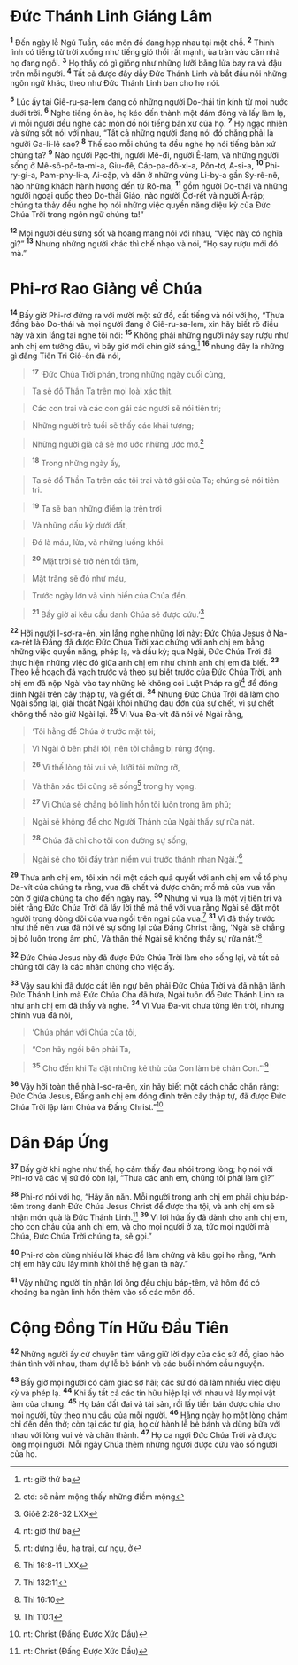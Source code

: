 

# Đức Thánh Linh Giáng Lâm
<sup><b>1</b></sup> Đến ngày lễ Ngũ Tuần, các môn đồ đang họp nhau tại một chỗ. <sup><b>2</b></sup> Thình lình có tiếng từ trời xuống như tiếng gió thổi rất mạnh, ùa tràn vào căn nhà họ đang ngồi. <sup><b>3</b></sup> Họ thấy có gì giống như những lưỡi bằng lửa bay ra và đậu trên mỗi người. <sup><b>4</b></sup> Tất cả được đầy dẫy Đức Thánh Linh và bắt đầu nói những ngôn ngữ khác, theo như Đức Thánh Linh ban cho họ nói.

<sup><b>5</b></sup> Lúc ấy tại Giê-ru-sa-lem đang có những người Do-thái tin kính từ mọi nước dưới trời. <sup><b>6</b></sup> Nghe tiếng ồn ào, họ kéo đến thành một đám đông và lấy làm lạ, vì mỗi người đều nghe các môn đồ nói tiếng bản xứ của họ. <sup><b>7</b></sup> Họ ngạc nhiên và sửng sốt nói với nhau, “Tất cả những người đang nói đó chẳng phải là người Ga-li-lê sao? <sup><b>8</b></sup> Thế sao mỗi chúng ta đều nghe họ nói tiếng bản xứ chúng ta? <sup><b>9</b></sup> Nào người Pạc-thi, người Mê-đi, người Ê-lam, và những người sống ở Mê-sô-pô-ta-mi-a, Giu-đê, Cáp-pa-đô-xi-a, Pôn-tơ, A-si-a, <sup><b>10</b></sup> Phi-ry-gi-a, Pam-phy-li-a, Ai-cập, và dân ở những vùng Li-by-a gần Sy-rê-nê, nào những khách hành hương đến từ Rô-ma, <sup><b>11</b></sup> gồm người Do-thái và những người ngoại quốc theo Do-thái Giáo, nào người Cơ-rết và người Ả-rập; chúng ta thảy đều nghe họ nói những việc quyền năng diệu kỳ của Đức Chúa Trời trong ngôn ngữ chúng ta!”

<sup><b>12</b></sup> Mọi người đều sửng sốt và hoang mang nói với nhau, “Việc này có nghĩa gì?” <sup><b>13</b></sup> Nhưng những người khác thì chế nhạo và nói, “Họ say rượu mới đó mà.”

# Phi-rơ Rao Giảng về Chúa
<sup><b>14</b></sup> Bấy giờ Phi-rơ đứng ra với mười một sứ đồ, cất tiếng và nói với họ, “Thưa đồng bào Do-thái và mọi người đang ở Giê-ru-sa-lem, xin hãy biết rõ điều này và xin lắng tai nghe tôi nói: <sup><b>15</b></sup> Không phải những người này say rượu như anh chị em tưởng đâu, vì bây giờ mới chín giờ sáng,[^8] <sup><b>16</b></sup> nhưng đây là những gì đấng Tiên Tri Giô-ên đã nói,


> <sup><b>17</b></sup> ‘Đức Chúa Trời phán, trong những ngày cuối cùng,
>


> Ta sẽ đổ Thần Ta trên mọi loài xác thịt.
>


> Các con trai và các con gái các ngươi sẽ nói tiên tri;
>


> Những người trẻ tuổi sẽ thấy các khải tượng;
>


> Những người già cả sẽ mơ ước những ước mơ.[^1]
>


> <sup><b>18</b></sup> Trong những ngày ấy,
>


> Ta sẽ đổ Thần Ta trên các tôi trai và tớ gái của Ta; chúng sẽ nói tiên tri.
>


> <sup><b>19</b></sup> Ta sẽ ban những điềm lạ trên trời
>


> Và những dấu kỳ dưới đất,
>


> Đó là máu, lửa, và những luồng khói.
>


> <sup><b>20</b></sup> Mặt trời sẽ trở nên tối tăm,
>


> Mặt trăng sẽ đỏ như máu,
>


> Trước ngày lớn và vinh hiển của Chúa đến.
>


> <sup><b>21</b></sup> Bấy giờ ai kêu cầu danh Chúa sẽ được cứu.’[^4]
>

<sup><b>22</b></sup> Hỡi người I-sơ-ra-ên, xin lắng nghe những lời này: Đức Chúa Jesus ở Na-xa-rét là Đấng đã được Đức Chúa Trời xác chứng với anh chị em bằng những việc quyền năng, phép lạ, và dấu kỳ; qua Ngài, Đức Chúa Trời đã thực hiện những việc đó giữa anh chị em như chính anh chị em đã biết. <sup><b>23</b></sup> Theo kế hoạch đã vạch trước và theo sự biết trước của Đức Chúa Trời, anh chị em đã nộp Ngài vào tay những kẻ không coi Luật Pháp ra gì[^8] để đóng đinh Ngài trên cây thập tự, và giết đi. <sup><b>24</b></sup> Nhưng Đức Chúa Trời đã làm cho Ngài sống lại, giải thoát Ngài khỏi những đau đớn của sự chết, vì sự chết không thể nào giữ Ngài lại. <sup><b>25</b></sup> Vì Vua Đa-vít đã nói về Ngài rằng,


> ‘Tôi hằng để Chúa ở trước mặt tôi;
>


> Vì Ngài ở bên phải tôi, nên tôi chẳng bị rúng động.
>


> <sup><b>26</b></sup> Vì thế lòng tôi vui vẻ, lưỡi tôi mừng rỡ,
>


> Và thân xác tôi cũng sẽ sống[^2] trong hy vọng.
>


> <sup><b>27</b></sup> Vì Chúa sẽ chẳng bỏ linh hồn tôi luôn trong âm phủ;
>


> Ngài sẽ không để cho Người Thánh của Ngài thấy sự rữa nát.
>


> <sup><b>28</b></sup> Chúa đã chỉ cho tôi con đường sự sống;
>


> Ngài sẽ cho tôi đầy tràn niềm vui trước thánh nhan Ngài.’[^3]
>

<sup><b>29</b></sup> Thưa anh chị em, tôi xin nói một cách quả quyết với anh chị em về tổ phụ Đa-vít của chúng ta rằng, vua đã chết và được chôn; mồ mả của vua vẫn còn ở giữa chúng ta cho đến ngày nay. <sup><b>30</b></sup> Nhưng vì vua là một vị tiên tri và biết rằng Đức Chúa Trời đã lấy lời thề mà thề với vua rằng Ngài sẽ đặt một người trong dòng dõi của vua ngồi trên ngai của vua.[^9] <sup><b>31</b></sup> Vì đã thấy trước như thế nên vua đã nói về sự sống lại của Đấng Christ rằng, ‘Ngài sẽ chẳng bị bỏ luôn trong âm phủ, Và thân thể Ngài sẽ không thấy sự rữa nát.’[^11]

<sup><b>32</b></sup> Đức Chúa Jesus này đã được Đức Chúa Trời làm cho sống lại, và tất cả chúng tôi đây là các nhân chứng cho việc ấy.

<sup><b>33</b></sup> Vậy sau khi đã được cất lên ngự bên phải Đức Chúa Trời và đã nhận lãnh Đức Thánh Linh mà Đức Chúa Cha đã hứa, Ngài tuôn đổ Đức Thánh Linh ra như anh chị em đã thấy và nghe. <sup><b>34</b></sup> Vì Vua Đa-vít chưa từng lên trời, nhưng chính vua đã nói,


> ‘Chúa phán với Chúa của tôi,
>


> “Con hãy ngồi bên phải Ta,
>


> <sup><b>35</b></sup> Cho đến khi Ta đặt những kẻ thù của Con làm bệ chân Con.”’[^5]
>

<sup><b>36</b></sup> Vậy hỡi toàn thể nhà I-sơ-ra-ên, xin hãy biết một cách chắc chắn rằng: Đức Chúa Jesus, Đấng anh chị em đóng đinh trên cây thập tự, đã được Đức Chúa Trời lập làm Chúa và Đấng Christ.”[^6]

# Dân Đáp Ứng
<sup><b>37</b></sup> Bấy giờ khi nghe như thế, họ cảm thấy đau nhói trong lòng; họ nói với Phi-rơ và các vị sứ đồ còn lại, “Thưa các anh em, chúng tôi phải làm gì?”

<sup><b>38</b></sup> Phi-rơ nói với họ, “Hãy ăn năn. Mỗi người trong anh chị em phải chịu báp-têm trong danh Đức Chúa Jesus Christ để được tha tội, và anh chị em sẽ nhận món quà là Đức Thánh Linh.[^6] <sup><b>39</b></sup> Vì lời hứa ấy đã dành cho anh chị em, cho con cháu của anh chị em, và cho mọi người ở xa, tức mọi người mà Chúa, Đức Chúa Trời chúng ta, sẽ gọi.”

<sup><b>40</b></sup> Phi-rơ còn dùng nhiều lời khác để làm chứng và kêu gọi họ rằng, “Anh chị em hãy cứu lấy mình khỏi thế hệ gian tà này.”

<sup><b>41</b></sup> Vậy những người tin nhận lời ông đều chịu báp-têm, và hôm đó có khoảng ba ngàn linh hồn thêm vào số các môn đồ.

# Cộng Đồng Tín Hữu Đầu Tiên
<sup><b>42</b></sup> Những người ấy cứ chuyên tâm vâng giữ lời dạy của các sứ đồ, giao hảo thân tình với nhau, tham dự lễ bẻ bánh và các buổi nhóm cầu nguyện.

<sup><b>43</b></sup> Bấy giờ mọi người có cảm giác sợ hãi; các sứ đồ đã làm nhiều việc diệu kỳ và phép lạ. <sup><b>44</b></sup> Khi ấy tất cả các tín hữu hiệp lại với nhau và lấy mọi vật làm của chung. <sup><b>45</b></sup> Họ bán đất đai và tài sản, rồi lấy tiền bán được chia cho mọi người, tùy theo nhu cầu của mỗi người. <sup><b>46</b></sup> Hằng ngày họ một lòng chăm chỉ đến đền thờ; còn tại các tư gia, họ cử hành lễ bẻ bánh và dùng bữa với nhau với lòng vui vẻ và chân thành. <sup><b>47</b></sup> Họ ca ngợi Đức Chúa Trời và được lòng mọi người. Mỗi ngày Chúa thêm những người được cứu vào số người của họ.

[^1]: ctd: sẽ nằm mộng thấy những điềm mộng
[^2]: nt: dựng lều, hạ trại, cư ngụ, ở
[^3]: Thi 16:8-11 LXX
[^4]: Giôê 2:28-32 LXX
[^5]: Thi 110:1
[^6]: nt: Christ (Đấng Được Xức Dầu)
[^6]: 2:38 nt: món quà của Đức Thánh Linh
[^8]: nt: giờ thứ ba
[^8]: nt: vô luật lệ, vô pháp luật; (ctd: kẻ dữ, kẻ ác, kẻ không tôn trọng luật pháp của Môi-se)
[^9]: Thi 132:11
[^11]: Thi 16:10
